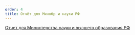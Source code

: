 ```yaml
---
order: 4
title: Отчёт для Минобр и науки РФ
---
```


[Отчет для Министерства науки и высшего образования РФ](https://app.gram.ax/github.com/Smile-Tech-Study/ReportMinobrCopy/main/-)